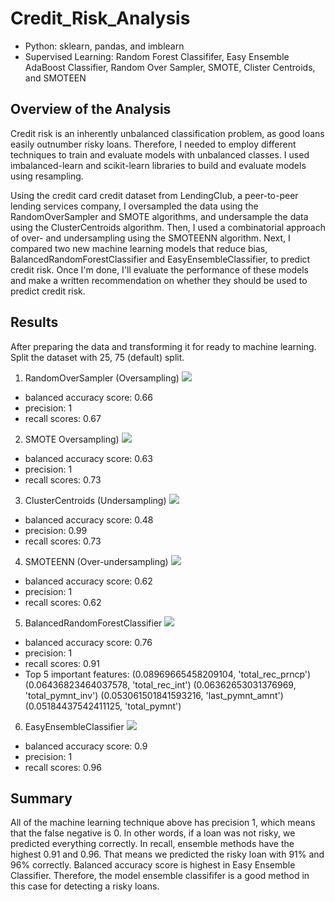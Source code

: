 # Credit_Risk_Analysis
- Python: sklearn, pandas, and imblearn
- Supervised Learning: Random Forest Classififer, Easy Ensemble AdaBoost Classifier, Random Over Sampler, SMOTE, Clister Centroids, and SMOTEEN
## Overview of the Analysis
Credit risk is an inherently unbalanced classification problem, as good loans easily outnumber risky loans. Therefore, I needed to employ different techniques to train and evaluate models with unbalanced classes. I used imbalanced-learn and scikit-learn libraries to build and evaluate models using resampling.

Using the credit card credit dataset from LendingClub, a peer-to-peer lending services company, I oversampled the data using the RandomOverSampler and SMOTE algorithms, and undersample the data using the ClusterCentroids algorithm. Then, I used a combinatorial approach of over- and undersampling using the SMOTEENN algorithm. Next, I compared two new machine learning models that reduce bias, BalancedRandomForestClassifier and EasyEnsembleClassifier, to predict credit risk. Once I'm done, I'll evaluate the performance of these models and make a written recommendation on whether they should be used to predict credit risk. 
## Results
After preparing the data and transforming it for ready to machine learning. Split the dataset with 25, 75 (default) split.
1. RandomOverSampler (Oversampling)
![](https://user-images.githubusercontent.com/64121596/154624779-2f49d78a-ce80-473e-a8a4-f5763490c730.png)
- balanced accuracy score: 0.66   
- precision: 1
- recall scores: 0.67
2. SMOTE Oversampling)
![](https://user-images.githubusercontent.com/64121596/154624934-cf8e47f6-69e7-4346-a89f-1da0c3ffb81c.png)
- balanced accuracy score: 0.63  
- precision: 1
- recall scores: 0.73
3. ClusterCentroids (Undersampling)
![](https://user-images.githubusercontent.com/64121596/154624969-c3816855-6732-4931-9baa-0fcf33b11a49.png)
- balanced accuracy score: 0.48 
- precision: 0.99
- recall scores: 0.73
4. SMOTEENN (Over-undersampling)
![](https://user-images.githubusercontent.com/64121596/154625035-2057eace-bfb0-4f30-9087-c2f809bca2de.png)
- balanced accuracy score: 0.62  
- precision: 1
- recall scores: 0.62
5. BalancedRandomForestClassifier
![](https://user-images.githubusercontent.com/64121596/154625078-a0ec67c0-b341-41f6-899d-c7d8281c1edd.png)
- balanced accuracy score: 0.76  
- precision: 1
- recall scores: 0.91
- Top 5 important features: 
(0.08969665458209104, 'total_rec_prncp')
 (0.06436823464037578, 'total_rec_int')
 (0.06362653031376969, 'total_pymnt_inv')
 (0.053061501841593216, 'last_pymnt_amnt')
 (0.05184437542411125, 'total_pymnt')
6. EasyEnsembleClassifier
![](https://user-images.githubusercontent.com/64121596/154625109-87b353c2-1ea3-4cc0-af1c-5f8fb2a21dd6.png)
- balanced accuracy score: 0.9 
- precision: 1
- recall scores: 0.96
## Summary
All of the machine learning technique above has precision 1, which means that the false negative is 0. In other words, if a loan was not risky, we predicted everything correctly. In recall, ensemble methods have the highest 0.91 and 0.96. That means we predicted the risky loan with 91% and 96% correctly.  Balanced accuracy score is highest in Easy 
Ensemble Classifier. Therefore, the model ensemble classififer is a good method in this case for detecting a risky loans. 

